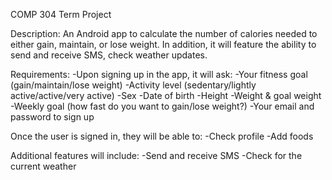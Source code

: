 COMP 304 Term Project

Description:
An Android app to calculate the number of calories needed to either gain, maintain, or lose weight.  In addition, it will feature the ability to send and receive SMS, check weather updates.

Requirements:
-Upon signing up in the app, it will ask:
-Your fitness goal (gain/maintain/lose weight)
-Activity level (sedentary/lightly active/active/very active)
-Sex
-Date of birth
-Height
-Weight & goal weight
-Weekly goal (how fast do you want to gain/lose weight?)
-Your email and password to sign up

Once the user is signed in, they will be able to:
-Check profile
-Add foods

Additional features will include:
-Send and receive SMS
-Check for the current weather
